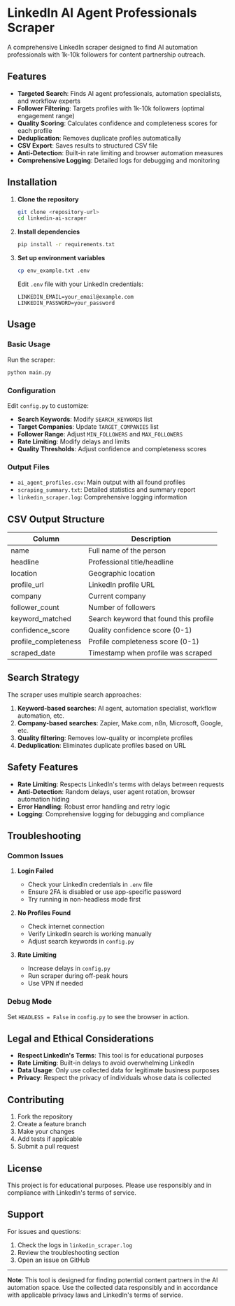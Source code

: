 # LinkedIn AI Agent Professionals Scraper

A comprehensive LinkedIn scraper designed to find AI automation professionals with 1k-10k followers for content partnership outreach.

## Features

- **Targeted Search**: Finds AI agent professionals, automation specialists, and workflow experts
- **Follower Filtering**: Targets profiles with 1k-10k followers (optimal engagement range)
- **Quality Scoring**: Calculates confidence and completeness scores for each profile
- **Deduplication**: Removes duplicate profiles automatically
- **CSV Export**: Saves results to structured CSV file
- **Anti-Detection**: Built-in rate limiting and browser automation measures
- **Comprehensive Logging**: Detailed logs for debugging and monitoring

## Installation

1. **Clone the repository**
   ```bash
   git clone <repository-url>
   cd linkedin-ai-scraper
   ```

2. **Install dependencies**
   ```bash
   pip install -r requirements.txt
   ```

3. **Set up environment variables**
   ```bash
   cp env_example.txt .env
   ```
   
   Edit `.env` file with your LinkedIn credentials:
   ```
   LINKEDIN_EMAIL=your_email@example.com
   LINKEDIN_PASSWORD=your_password
   ```

## Usage

### Basic Usage

Run the scraper:
```bash
python main.py
```

### Configuration

Edit `config.py` to customize:

- **Search Keywords**: Modify `SEARCH_KEYWORDS` list
- **Target Companies**: Update `TARGET_COMPANIES` list
- **Follower Range**: Adjust `MIN_FOLLOWERS` and `MAX_FOLLOWERS`
- **Rate Limiting**: Modify delays and limits
- **Quality Thresholds**: Adjust confidence and completeness scores

### Output Files

- `ai_agent_profiles.csv`: Main output with all found profiles
- `scraping_summary.txt`: Detailed statistics and summary report
- `linkedin_scraper.log`: Comprehensive logging information

## CSV Output Structure

| Column | Description |
|--------|-------------|
| name | Full name of the person |
| headline | Professional title/headline |
| location | Geographic location |
| profile_url | LinkedIn profile URL |
| company | Current company |
| follower_count | Number of followers |
| keyword_matched | Search keyword that found this profile |
| confidence_score | Quality confidence score (0-1) |
| profile_completeness | Profile completeness score (0-1) |
| scraped_date | Timestamp when profile was scraped |

## Search Strategy

The scraper uses multiple search approaches:

1. **Keyword-based searches**: AI agent, automation specialist, workflow automation, etc.
2. **Company-based searches**: Zapier, Make.com, n8n, Microsoft, Google, etc.
3. **Quality filtering**: Removes low-quality or incomplete profiles
4. **Deduplication**: Eliminates duplicate profiles based on URL

## Safety Features

- **Rate Limiting**: Respects LinkedIn's terms with delays between requests
- **Anti-Detection**: Random delays, user agent rotation, browser automation hiding
- **Error Handling**: Robust error handling and retry logic
- **Logging**: Comprehensive logging for debugging and compliance

## Troubleshooting

### Common Issues

1. **Login Failed**
   - Check your LinkedIn credentials in `.env` file
   - Ensure 2FA is disabled or use app-specific password
   - Try running in non-headless mode first

2. **No Profiles Found**
   - Check internet connection
   - Verify LinkedIn search is working manually
   - Adjust search keywords in `config.py`

3. **Rate Limiting**
   - Increase delays in `config.py`
   - Run scraper during off-peak hours
   - Use VPN if needed

### Debug Mode

Set `HEADLESS = False` in `config.py` to see the browser in action.

## Legal and Ethical Considerations

- **Respect LinkedIn's Terms**: This tool is for educational purposes
- **Rate Limiting**: Built-in delays to avoid overwhelming LinkedIn
- **Data Usage**: Only use collected data for legitimate business purposes
- **Privacy**: Respect the privacy of individuals whose data is collected

## Contributing

1. Fork the repository
2. Create a feature branch
3. Make your changes
4. Add tests if applicable
5. Submit a pull request

## License

This project is for educational purposes. Please use responsibly and in compliance with LinkedIn's terms of service.

## Support

For issues and questions:
1. Check the logs in `linkedin_scraper.log`
2. Review the troubleshooting section
3. Open an issue on GitHub

---

**Note**: This tool is designed for finding potential content partners in the AI automation space. Use the collected data responsibly and in accordance with applicable privacy laws and LinkedIn's terms of service. 